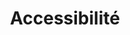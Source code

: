 ---
layout: redirect.njk
tags: level1
parent: it
key: accessibility_it
title: Accessibilité
alternativetitle: Sviluppiamo prodotti per il maggior numero di utenti.
redirect: /it/accessibility/introduction/about-this-guide/
order: 3
---